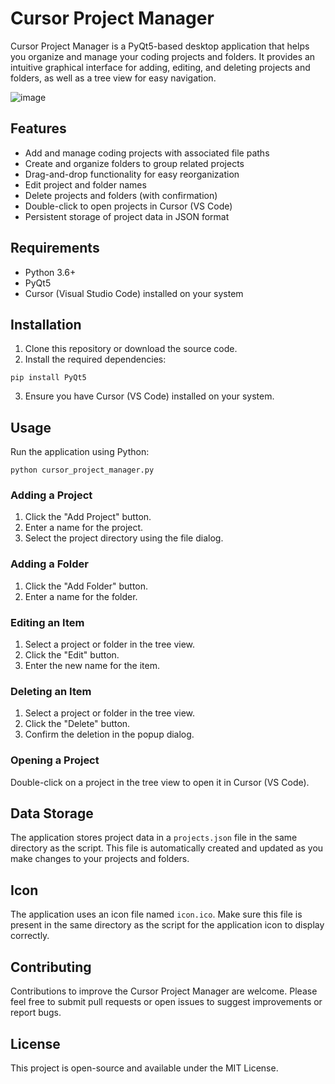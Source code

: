 # Cursor Project Manager

Cursor Project Manager is a PyQt5-based desktop application that helps you organize and manage your coding projects and folders. It provides an intuitive graphical interface for adding, editing, and deleting projects and folders, as well as a tree view for easy navigation.

![image](https://github.com/user-attachments/assets/a013e4f5-c072-43fb-94b0-a267cc6b4dc9)

## Features

- Add and manage coding projects with associated file paths
- Create and organize folders to group related projects
- Drag-and-drop functionality for easy reorganization
- Edit project and folder names
- Delete projects and folders (with confirmation)
- Double-click to open projects in Cursor (VS Code)
- Persistent storage of project data in JSON format

## Requirements

- Python 3.6+
- PyQt5
- Cursor (Visual Studio Code) installed on your system

## Installation

1. Clone this repository or download the source code.
2. Install the required dependencies:

```
pip install PyQt5
```

3. Ensure you have Cursor (VS Code) installed on your system.

## Usage

Run the application using Python:

```
python cursor_project_manager.py
```

### Adding a Project

1. Click the "Add Project" button.
2. Enter a name for the project.
3. Select the project directory using the file dialog.

### Adding a Folder

1. Click the "Add Folder" button.
2. Enter a name for the folder.

### Editing an Item

1. Select a project or folder in the tree view.
2. Click the "Edit" button.
3. Enter the new name for the item.

### Deleting an Item

1. Select a project or folder in the tree view.
2. Click the "Delete" button.
3. Confirm the deletion in the popup dialog.

### Opening a Project

Double-click on a project in the tree view to open it in Cursor (VS Code).

## Data Storage

The application stores project data in a `projects.json` file in the same directory as the script. This file is automatically created and updated as you make changes to your projects and folders.

## Icon

The application uses an icon file named `icon.ico`. Make sure this file is present in the same directory as the script for the application icon to display correctly.

## Contributing

Contributions to improve the Cursor Project Manager are welcome. Please feel free to submit pull requests or open issues to suggest improvements or report bugs.

## License

This project is open-source and available under the MIT License.
